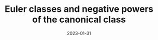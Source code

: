 ---
title: "Euler classes and negative powers of the canonical class"
collection: talks
category: seminars
event: "Topological recursion and integrability online seminar"
date: 2023-01-31
slides: "/files/talks/2023-01-31.pdf"
---